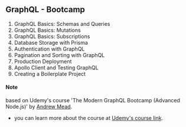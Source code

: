 ## GraphQL - Bootcamp

1. GraphQL Basics: Schemas and Queries
2. GraphQL Basics: Mutations
3. GraphQL Basics: Subscriptions
4. Database Storage with Prisma
5. Authentication with GraphQL
6. Pagination and Sorting with GraphQL
7. Production Deployment
8. Apollo Client and Testing GraphQL
9. Creating a Boilerplate Project

#### Note

based on Udemy's course 'The Modern GraphQL Bootcamp (Advanced Node.js)' by [Andrew Mead][Andrew Mead].

- you can learn more about the course at [Udemy's course link][udemy link].




[//]: # (These are reference links used in the body of this note and get stripped out when the markdown processor does its job. There is no need to format nicely because it shouldn't be seen. Thanks SO - http://stackoverflow.com/questions/4823468/store-comments-in-markdown-syntax)

   [Andrew Mead]: <https://www.udemy.com/user/andrewmead/>
   [udemy link]: <https://www.udemy.com/graphql-bootcamp/>
